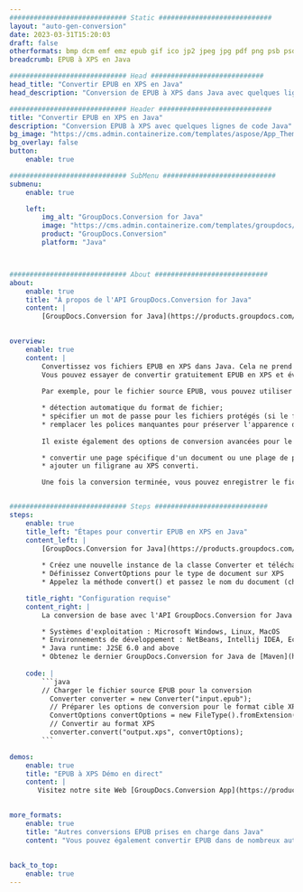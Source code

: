 ```yaml
---
############################# Static ############################
layout: "auto-gen-conversion"
date: 2023-03-31T15:20:03
draft: false
otherformats: bmp dcm emf emz epub gif ico jp2 jpeg jpg pdf png psb psd svg svgz tex tga tif tiff webp wmf wmz xps
breadcrumb: EPUB à XPS en Java

############################# Head ############################
head_title: "Convertir EPUB en XPS en Java"
head_description: "Conversion de EPUB à XPS dans Java avec quelques lignes de code. Convertissez plus de 160 formats de fichiers à l'aide de l'API de conversion de documents GroupDocs pour Java"

############################# Header ############################
title: "Convertir EPUB en XPS en Java"
description: "Conversion EPUB à XPS avec quelques lignes de code Java"
bg_image: "https://cms.admin.containerize.com/templates/aspose/App_Themes/V3/images/bg/header1.png"
bg_overlay: false
button:
    enable: true

############################# SubMenu ############################
submenu:
    enable: true

    left:
        img_alt: "GroupDocs.Conversion for Java"
        image: "https://cms.admin.containerize.com/templates/groupdocs/images/product-logos/90x90-noborder/groupdocs-conversion-java.png"
        product: "GroupDocs.Conversion"
        platform: "Java"



############################# About ############################
about:
    enable: true
    title: "À propos de l'API GroupDocs.Conversion for Java"
    content: |
        [GroupDocs.Conversion for Java](https://products.groupdocs.com/conversion/java/) est une API de conversion de format de fichier avancée pour la conversion entre les formats d'image et de document populaires tels que Microsoft Office, OpenDocument, PDF, HTML, e-mail, CAO. et bien plus encore avec seulement quelques lignes de code. L'API native détecte automatiquement les formats des documents originaux et propose de nombreuses options de personnalisation des documents convertis. Outre la fonction d'extraction d'informations d'un document, il prend également en charge la mise en cache des résultats de conversion sur le disque local par défaut. Cependant, tout type de stockage de cache peut être pris en charge en implémentant les interfaces appropriées - Amazon S3, Dropbox, Google Drive, Windows Azure, Reddis ou tout autre.
    

overview:
    enable: true
    content: |
        Convertissez vos fichiers EPUB en XPS dans Java. Cela ne prend que quelques lignes de code Java sur n'importe quelle plate-forme de votre choix, telle que Windows, Linux, macOS.
        Vous pouvez essayer de convertir gratuitement EPUB en XPS et évaluer la qualité des résultats de conversion. En plus des scripts de conversion de fichiers simples, vous pouvez essayer des options plus sophistiquées pour charger le fichier source EPUB et stocker la sortie XPS. 
        
        Par exemple, pour le fichier source EPUB, vous pouvez utiliser les options de chargement suivantes :

        * détection automatique du format de fichier;
        * spécifier un mot de passe pour les fichiers protégés (si le format de fichier le prend en charge);
        * remplacer les polices manquantes pour préserver l'apparence du document.
        
        Il existe également des options de conversion avancées pour le fichier XPS :

        * convertir une page spécifique d'un document ou une plage de pages;
        * ajouter un filigrane au XPS converti.

        Une fois la conversion terminée, vous pouvez enregistrer le fichier XPS dans votre chemin de fichier local ou dans un stockage tiers tel que FTP, Amazon S3, Google Drive, Dropbox, etc. Veuillez noter - pour convertir EPUB à XPS, vous n'avez pas besoin d'installer de logiciel supplémentaire, tel que MS Office, Open Office, Adobe Acrobat Reader, etc.


############################# Steps ############################
steps:
    enable: true
    title_left: "Étapes pour convertir EPUB en XPS en Java"
    content_left: |
        [GroupDocs.Conversion for Java](https://products.groupdocs.com/conversion/java/) permet aux développeurs de convertir facilement le fichier EPUB en XPS avec quelques lignes de code.
        
        * Créez une nouvelle instance de la classe Converter et téléchargez le fichier EPUB avec le chemin complet
        * Définissez ConvertOptions pour le type de document sur XPS
        * Appelez la méthode convert() et passez le nom du document (chemin complet) et le format (XPS) en tant que paramètre

    title_right: "Configuration requise"
    content_right: |
        La conversion de base avec l'API GroupDocs.Conversion for Java peut être effectuée avec seulement quelques lignes de code. Nos API sont prises en charge sur toutes les principales plates-formes et systèmes d'exploitation. Avant d'exécuter le code ci-dessous, assurez-vous que les prérequis suivants sont installés sur votre système.

        * Systèmes d'exploitation : Microsoft Windows, Linux, MacOS
        * Environnements de développement : NetBeans, Intellij IDEA, Eclipse, etc.
        * Java runtime: J2SE 6.0 and above
        * Obtenez le dernier GroupDocs.Conversion for Java de [Maven](https://repository.groupdocs.com/webapp/#/artifacts/browse/tree/General/repo/com/groupdocs/groupdocs-conversion)
         
    code: |
        ```java    
        // Charger le fichier source EPUB pour la conversion
          Converter converter = new Converter("input.epub");
          // Préparer les options de conversion pour le format cible XPS
          ConvertOptions convertOptions = new FileType().fromExtension("xps").getConvertOptions();
          // Convertir au format XPS
          converter.convert("output.xps", convertOptions);
        ```

demos:
    enable: true
    title: "EPUB à XPS Démo en direct"
    content: |
       Visitez notre site Web [GroupDocs.Conversion App](https://products.groupdocs.app/conversion/family) et essayez la conversion EPUB à XPS maintenant. La démo gratuite présente les avantages suivants
          

more_formats:
    enable: true
    title: "Autres conversions EPUB prises en charge dans Java"
    content: "Vous pouvez également convertir EPUB dans de nombreux autres formats de fichiers. Veuillez consulter la liste ci-dessous."
       
       
back_to_top:
    enable: true
---
```

